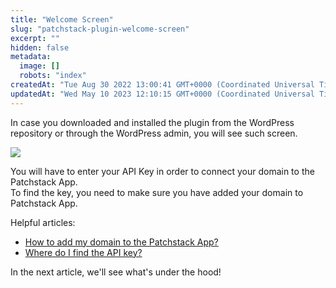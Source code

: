 ```yaml
---
title: "Welcome Screen"
slug: "patchstack-plugin-welcome-screen"
excerpt: ""
hidden: false
metadata: 
  image: []
  robots: "index"
createdAt: "Tue Aug 30 2022 13:00:41 GMT+0000 (Coordinated Universal Time)"
updatedAt: "Wed May 10 2023 12:10:15 GMT+0000 (Coordinated Universal Time)"
---
```

In case you downloaded and installed the plugin from the WordPress repository or through the WordPress admin, you will see such screen.

![](https://files.readme.io/3260f57-small-Patchstack_welcome_screen.png)

You will have to enter your API Key in order to connect your domain to the Patchstack App.  
To find the key, you need to make sure you have added your domain to Patchstack App. 

Helpful articles: 

- [How to add my domain to the Patchstack App?](https://docs.patchstack.com/docs/adding-the-first-application)
- [Where do I find the API key?](https://docs.patchstack.com/docs/where-do-i-find-the-api-key)

In the next article, we'll see what's under the hood!
